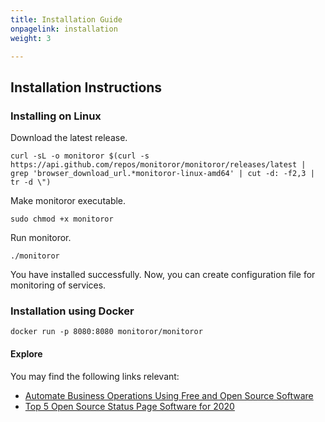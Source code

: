 ```yaml
---
title: Installation Guide
onpagelink: installation
weight: 3

---
```


Installation Instructions
-------------------------

### Installing on Linux

Download the latest release.

 ```
curl -sL -o monitoror $(curl -s https://api.github.com/repos/monitoror/monitoror/releases/latest | grep 'browser_download_url.*monitoror-linux-amd64' | cut -d: -f2,3 | tr -d \")
```

Make monitoror executable.

 ```
sudo chmod +x monitoror
```

Run monitoror.

 ```
./monitoror
```

You have installed successfully. Now, you can create configuration file for monitoring of services.

### Installation using Docker

 ```
docker run -p 8080:8080 monitoror/monitoror
```

#### **Explore**

You may find the following links relevant:

- [Automate Business Operations Using Free and Open Source Software](https://blog.containerize.com/2020/08/27/automate-business-operations-using-open-source-software/)
- [Top 5 Open Source Status Page Software for 2020](https://blog.containerize.com/2020/11/20/top-5-open-source-status-page-software-for-2020/)
 